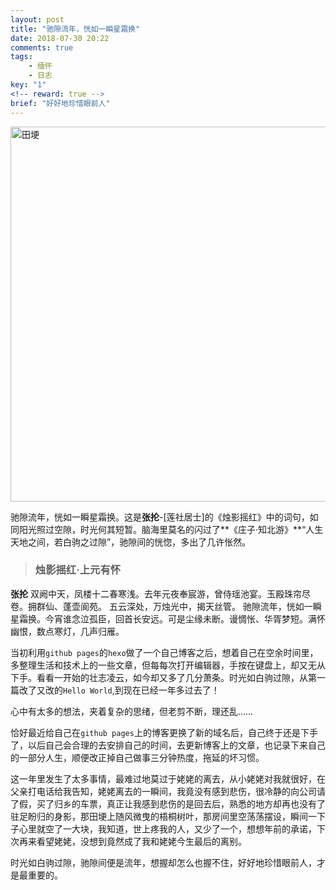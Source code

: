 ```yaml
---
layout: post
title: "驰隙流年，恍如一瞬星霜换"
date: 2018-07-30 20:22
comments: true
tags: 
    - 缅怀 
    - 日志
key: "1"
<!-- reward: true -->
brief: "好好地珍惜眼前人"
---
```


<img src="http://wx1.sinaimg.cn/large/005Lzozrgy1ftsznpsxj1j31kw16ou0y.jpg" alt="田埂" width="600"  /> 

驰隙流年，恍如一瞬星霜换。这是**张抡**-[莲社居士]的《烛影摇红》中的词句，如同阳光照过空隙，时光何其短暂。脑海里莫名的闪过了**《庄子·知北游》**“人生天地之间，若白驹之过隙”，驰隙间的恍惚，多出了几许怅然。

> ### 烛影摇红·上元有怀
**张抡**
双阙中天，凤楼十二春寒浅。去年元夜奉宸游，曾侍瑶池宴。玉殿珠帘尽卷。拥群仙、蓬壶阆苑。 五云深处，万烛光中，揭天丝管。
驰隙流年，恍如一瞬星霜换。今宵谁念泣孤臣，回首长安远。可是尘缘未断。谩惆怅、华胥梦短。满怀幽恨，数点寒灯，几声归雁。 

<!-- more -->

当初利用`github pages`的`hexo`做了一个自己博客之后，想着自己在空余时间里，多整理生活和技术上的一些文章，但每每次打开编辑器，手按在键盘上，却又无从下手。看看一开始的壮志凌云，如今却又多了几分萧条。时光如白驹过隙，从第一篇改了又改的`Hello World`,到现在已经一年多过去了！

心中有太多的想法，夹着复杂的思绪，但老剪不断，理还乱……

恰好最近给自己在`github pages`上的博客更换了新的域名后，自己终于还是下手了，以后自己会合理的去安排自己的时间，去更新博客上的文章，也记录下来自己的一部分人生，顺便改正掉自己做事三分钟热度，拖延的坏习惯。

这一年里发生了太多事情，最难过地莫过于姥姥的离去，从小姥姥对我就很好，在父亲打电话给我告知，姥姥离去的一瞬间，我竟没有感到悲伤，很冷静的向公司请了假，买了归乡的车票，真正让我感到悲伤的是回去后，熟悉的地方却再也没有了驻足盼归的身影，那田埂上随风微曳的梧桐树叶，那房间里空荡荡摆设，瞬间一下子心里就空了一大块，我知道，世上疼我的人，又少了一个，想想年前的承诺，下次再来看望姥姥，没想到竟然成了我和姥姥今生最后的离别。

时光如白驹过隙，驰隙间便是流年，想握却怎么也握不住，好好地珍惜眼前人，才是最重要的。